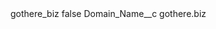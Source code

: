 <?xml version="1.0" encoding="UTF-8"?>
<CustomMetadata xmlns="http://soap.sforce.com/2006/04/metadata" xmlns:xsi="http://www.w3.org/2001/XMLSchema-instance" xmlns:xsd="http://www.w3.org/2001/XMLSchema">
    <label>gothere_biz</label>
    <protected>false</protected>
    <values>
        <field>Domain_Name__c</field>
        <value xsi:type="xsd:string">gothere.biz</value>
    </values>
</CustomMetadata>
